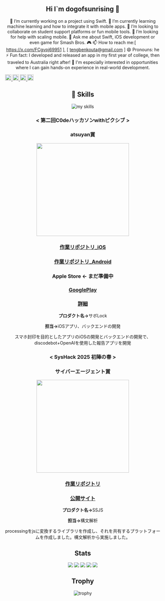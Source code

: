 <div align="center">
  
## Hi I`m dogofsunrising 👋

🔭 I’m currently working on a project using Swift.
🌱 I’m currently learning machine learning and how to integrate it with mobile apps.
👯 I’m looking to collaborate on student support platforms or fun mobile tools.
🤔 I’m looking for help with scaling mobile.
💬 Ask me about Swift, iOS development or even game for Smash Bros. 🎮
📫 How to reach me:[ https://x.com/FCgvpj69951 ], [ tengbenkouta@gmail.com ]
😄 Pronouns: he
⚡ Fun fact: I developed and released an app in my first year of college, then traveled to Australia right after!
💼 I'm especially interested in opportunities where I can gain hands-on experience in real-world development.

<p align="left">
  <a href="https://github.com/dogofsunrising">
    <img height="20" src="https://komarev.com/ghpvc/?username=dogofsunrising" />
  </a>
  <a href="https://github.com/dogofsunrising">
    <img height="20" src="https://img.shields.io/github/followers/dogofsunrising?label=follow&logo=github&style=flat" />
  </a>
  <a href="http://qiita.com/INUSHIBA">
    <img height="20" src="https://qiita-badge.apiapi.app/s/INUSHIBA/posts.svg" />
  </a>
  <a href="http://qiita.com/INUSHIBA">
    <img height="20" src="https://qiita-badge.apiapi.app/s/INUSHIBA/contributions.svg" />
  </a>
</p>

## 🌱 Skills
<img alt="my skills" src="https://skillicons.dev/icons?theme=dark&perline=7&i=swift,kotlin,java,c,processing,java,html,css,js,figma,python,aws,azure,firebase,obsidian,vim" />
<br>


### < 第二回C0deハッカソンwithピクシブ >

### atsuyan賞


<img width="300px" src="https://private-user-images.githubusercontent.com/138022726/435243175-ccb3040e-5c5a-4bf3-998f-5a4eaca4c972.png?jwt=eyJhbGciOiJIUzI1NiIsInR5cCI6IkpXVCJ9.eyJpc3MiOiJnaXRodWIuY29tIiwiYXVkIjoicmF3LmdpdGh1YnVzZXJjb250ZW50LmNvbSIsImtleSI6ImtleTUiLCJleHAiOjE3NDUzMDM5MTQsIm5iZiI6MTc0NTMwMzYxNCwicGF0aCI6Ii8xMzgwMjI3MjYvNDM1MjQzMTc1LWNjYjMwNDBlLTVjNWEtNGJmMy05OThmLTVhNGVhY2E0Yzk3Mi5wbmc_WC1BbXotQWxnb3JpdGhtPUFXUzQtSE1BQy1TSEEyNTYmWC1BbXotQ3JlZGVudGlhbD1BS0lBVkNPRFlMU0E1M1BRSzRaQSUyRjIwMjUwNDIyJTJGdXMtZWFzdC0xJTJGczMlMkZhd3M0X3JlcXVlc3QmWC1BbXotRGF0ZT0yMDI1MDQyMlQwNjMzMzRaJlgtQW16LUV4cGlyZXM9MzAwJlgtQW16LVNpZ25hdHVyZT1iZmM4MjA2OTY2ODA3ODMzMzk2N2U4N2YwMmI5NzBjNjhkMjJlNmMwYzVhMzc2OWVkN2FmMWZiNWRjMTUwMWFkJlgtQW16LVNpZ25lZEhlYWRlcnM9aG9zdCJ9.UJCcJQ1CIfHOfeH5C7UweSdtwHiQq2iyB-mAzsBFFjk">


### [作業リポジトリ_iOS](https://github.com/dogofsunrising/noPhone)
### [作業リポジトリ_Android](https://github.com/ryohamag/DoStudy-Android?tab=readme-ov-file)
### Apple Store ← まだ準備中
### [GooglePlay](https://play.google.com/store/apps/details?id=com.websarva.wings.dostudy_android)
### [詳細](https://fuschia-axolotl-e45.notion.site/167f7ba46df780ee80c9f9bbf39838a1)


<p><strong>プロダクト名→</strong>サボLock</p>
<p><strong>担当→</strong>iOSアプリ、バックエンドの開発</p>
<p>スマホ封印を目的としたアプリのiOSの開発とバックエンドの開発で、discodebot+OpenAIを使用した報告アプリを開発</p>


### < SysHack 2025 初陣の春 >

### サイバーエージェント賞


<img width="300px" src="https://github.com/user-attachments/assets/e349b7b4-394d-4a61-905b-9f3ee6a78c59">

### [作業リポジトリ](https://github.com/orgs/SketchShifter/repositories)　
### [公開サイト](https://www.serendicode-sub.click/)


<p><strong>プロダクト名→</strong>SSJS</p>
<p><strong>担当→</strong>構文解析</p>
<p>processingをjsに変換するライブラリを作成し、それを共有するプラットフォームを作成しました。構文解析から実施しました。</p>


## Stats
![](http://github-profile-summary-cards.vercel.app/api/cards/profile-details?username=dogofsunrising&theme=gruvbox)
![](http://github-profile-summary-cards.vercel.app/api/cards/repos-per-language?username=dogofsunrising&theme=gruvbox)
![](http://github-profile-summary-cards.vercel.app/api/cards/most-commit-language?username=dogofsunrising&theme=gruvbox)
![](http://github-profile-summary-cards.vercel.app/api/cards/stats?username=dogo[fsunrising&theme=gruvbox)
![](http://github-profile-summary-cards.vercel.app/api/cards/productive-time?username=dogofsunrising&theme=gruvbox&utcOffset=9)


## Trophy
![trophy](https://github-profile-trophy.vercel.app/?username=dogofsunrising&theme=gruvbox)
